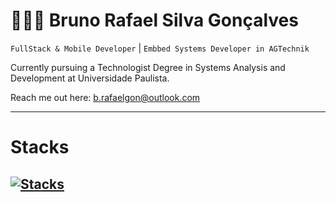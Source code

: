 # 👨🏻‍💻 Bruno Rafael Silva Gonçalves

`FullStack & Mobile Developer` | `Embbed Systems Developer in AGTechnik`

Currently pursuing a Technologist Degree in Systems Analysis and Development at Universidade Paulista.

Reach me out here: [b.rafaelgon@outlook.com](mailto:b.rafaelgon@outlook.com)

---
# Stacks
[![Stacks](https://skillicons.dev/icons?i=py,nodejs,react,tailwind,git,firebase,mysql)](https://skillicons.dev)
---

